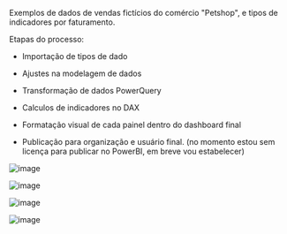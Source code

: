 Exemplos de dados de vendas fictícios do comércio "Petshop", e tipos de indicadores por faturamento.

Etapas do processo:

- Importação de tipos de dado

- Ajustes na modelagem de dados
  
- Transformação de dados PowerQuery

- Calculos de indicadores no DAX

- Formatação visual de cada painel dentro do dashboard final
  
- Publicação para organização e usuário final. (no momento estou sem licença para publicar no PowerBI, em breve vou estabelecer)


![image](https://github.com/user-attachments/assets/46eb568d-b93a-4f61-813c-8b06768a84fa)


![image](https://github.com/user-attachments/assets/ce6899ba-d587-4704-8ea9-4009fddded1c)


![image](https://github.com/user-attachments/assets/7f805f9d-7817-4be8-abd7-67e8f22892f6)

 
![image](https://github.com/user-attachments/assets/eebb25c6-dccf-407c-b457-ef9eb53cc22e)
